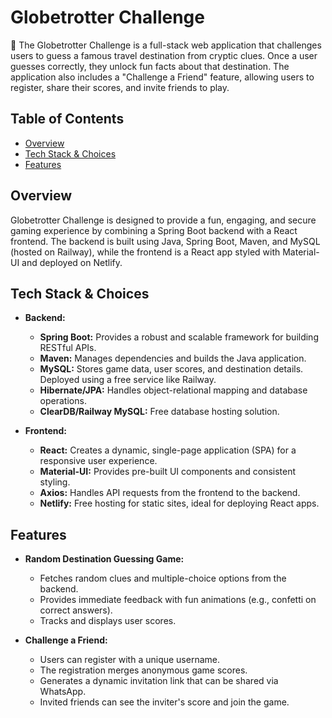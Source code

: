 # Globetrotter Challenge

🧩 The Globetrotter Challenge is a full-stack web application that challenges users to guess a famous travel destination from cryptic clues. Once a user guesses correctly, they unlock fun facts about that destination. The application also includes a "Challenge a Friend" feature, allowing users to register, share their scores, and invite friends to play.

## Table of Contents

- [Overview](#overview)
- [Tech Stack & Choices](#tech-stack--choices)
- [Features](#features)

## Overview

Globetrotter Challenge is designed to provide a fun, engaging, and secure gaming experience by combining a Spring Boot backend with a React frontend. The backend is built using Java, Spring Boot, Maven, and MySQL (hosted on Railway), while the frontend is a React app styled with Material-UI and deployed on Netlify.

## Tech Stack & Choices

- **Backend:**
  - **Spring Boot:** Provides a robust and scalable framework for building RESTful APIs.
  - **Maven:** Manages dependencies and builds the Java application.
  - **MySQL:** Stores game data, user scores, and destination details. Deployed using a free service like Railway.
  - **Hibernate/JPA:** Handles object-relational mapping and database operations.
  - **ClearDB/Railway MySQL:** Free database hosting solution.

- **Frontend:**
  - **React:** Creates a dynamic, single-page application (SPA) for a responsive user experience.
  - **Material-UI:** Provides pre-built UI components and consistent styling.
  - **Axios:** Handles API requests from the frontend to the backend.
  - **Netlify:** Free hosting for static sites, ideal for deploying React apps.

## Features

- **Random Destination Guessing Game:**
  - Fetches random clues and multiple-choice options from the backend.
  - Provides immediate feedback with fun animations (e.g., confetti on correct answers).
  - Tracks and displays user scores.

- **Challenge a Friend:**
  - Users can register with a unique username.
  - The registration merges anonymous game scores.
  - Generates a dynamic invitation link that can be shared via WhatsApp.
  - Invited friends can see the inviter's score and join the game.